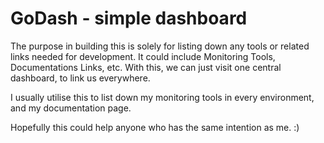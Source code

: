 # GoDash - simple dashboard

The purpose in building this is solely for listing down any tools or related links needed for development. 
It could include Monitoring Tools, Documentations Links, etc. 
With this, we can just visit one central dashboard, to link us everywhere.

I usually utilise this to list down my monitoring tools in every environment, and my documentation page.

Hopefully this could help anyone who has the same intention as me. :)